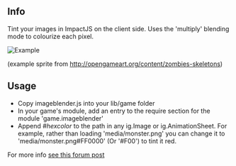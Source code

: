 Info
----
Tint your images in ImpactJS on the client side. Uses the 'multiply' blending mode to colourize each pixel.

![Example](https://raw.github.com/deakster/impact-imageblender/master/example.png)

(example sprite from http://opengameart.org/content/zombies-skeletons)

Usage
-----

- Copy imageblender.js into your lib/game folder
- In your game's module, add an entry to the require section for the module 'game.imageblender'
- Append *#hexcolor* to the path in any ig.Image or ig.AnimationSheet. For example, rather than
loading 'media/monster.png' you can change it to 'media/monster.png#FF0000' (Or '#F00') to tint it red.

For more info [see this forum post](http://impactjs.com/forums/code/image-blender-tint-blend-your-images-client-side-using-any-color)

